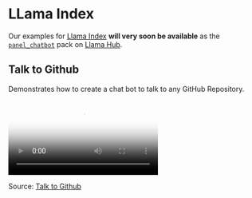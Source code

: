 # LLama Index

Our examples for [Llama Index](https://www.llamaindex.ai/) **will very soon be available** as the
[`panel_chatbot`](https://llamahub.ai/l/llama_packs-panel_chatbot) pack on
[Llama Hub](https://llamahub.ai/).

## Talk to Github

Demonstrates how to create a chat bot to talk to any GitHub Repository.

<video controls poster="../assets/thumbnails/llama_index_talk_to_github.png" >
    <source src="../assets/videos/llama_index_talk_to_github.mp4" type="video/mp4"
    style="max-height: 400px; max-width: 600px;">
    Your browser does not support the video tag.
</video>

Source: <a href="https://github.com/run-llama/llama-hub/blob/main/llama_hub/llama_packs/panel_chatbot/app.py" target="_blank">Talk to Github</a>
